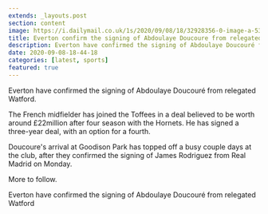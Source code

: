 ```yaml
---
extends: _layouts.post
section: content
image: https://i.dailymail.co.uk/1s/2020/09/08/18/32928356-0-image-a-53_1599586579160.jpg 
title: Everton confirm the signing of Abdoulaye Doucoure from relegated Watford 
description: Everton have confirmed the signing of Abdoulaye Doucouré from relegated Watford. The French midfielder has joined the Toffees in a deal believed to be worth around £22million. 
date: 2020-09-08-18-44-18 
categories: [latest, sports] 
featured: true 
--- 
```

Everton have confirmed the signing of Abdoulaye Doucouré from relegated Watford. 

The French midfielder has joined the Toffees in a deal believed to be worth around £22million after four season with the Hornets. He has signed a three-year deal, with an option for a fourth.

Doucoure's arrival at Goodison Park has topped off a busy couple days at the club, after they confirmed the signing of James Rodriguez from Real Madrid on Monday.

More to follow. 

Everton have confirmed the signing of Abdoulaye Doucouré from relegated Watford

